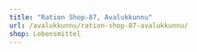 ```yaml
---
title: "Ration Shop-87, Avalukkunnu"
url: /avalukkunnu/ration-shop-87-avalukkunnu/
shop: Lebensmittel
---
```

